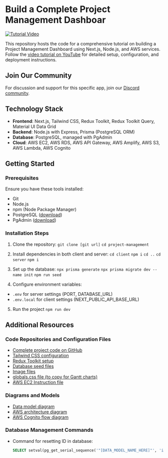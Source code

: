 # Build a Complete Project Management Dashboar

[![Tutorial Video](https://img.youtube.com/vi/KAV8vo7hGAo/0.jpg)](https://www.youtube.com/watch?v=KAV8vo7hGAo)

This repository hosts the code for a comprehensive tutorial on building a Project Management Dashboard using Next.js, Node.js, and AWS services.
Follow the [video tutorial on YouTube](https://www.youtube.com/watch?v=KAV8vo7hGAo) for detailed setup, configuration, and deployment instructions.

## Join Our Community

For discussion and support for this specific app, join our [Discord community](https://discord.com/channels/1070200085440376872/1082900634442940416/threads/1282730219488280576).

## Technology Stack

- **Frontend**: Next.js, Tailwind CSS, Redux Toolkit, Redux Toolkit Query, Material UI Data Grid
- **Backend**: Node.js with Express, Prisma (PostgreSQL ORM)
- **Database**: PostgreSQL, managed with PgAdmin
- **Cloud**: AWS EC2, AWS RDS, AWS API Gateway, AWS Amplify, AWS S3, AWS Lambda, AWS Cognito

## Getting Started

### Prerequisites

Ensure you have these tools installed:

- Git
- Node.js
- npm (Node Package Manager)
- PostgreSQL ([download](https://www.postgresql.org/download/))
- PgAdmin ([download](https://www.pgadmin.org/download/))

### Installation Steps

1. Clone the repository:
   `git clone [git url]`
   `cd project-management`

2. Install dependencies in both client and server:
   `cd client`
   `npm i`
   `cd ..`
   `cd server`
   `npm i`

3. Set up the database:
   `npx prisma generate`
   `npx prisma migrate dev --name init`
   `npm run seed`

4. Configure environment variables:

- `.env` for server settings (PORT, DATABASE_URL)
- `.env.local` for client settings (NEXT_PUBLIC_API_BASE_URL)

5. Run the project
   `npm run dev`

## Additional Resources

### Code Repositories and Configuration Files

- [Complete project code on GitHub](https://github.com/ed-roh/project-management)
- [Tailwind CSS configuration](https://github.com/ed-roh/project-management/blob/master/client/tailwind.config.ts)
- [Redux Toolkit setup](https://github.com/ed-roh/project-management/blob/master/client/src/app/redux.tsx)
- [Database seed files](https://github.com/ed-roh/project-management/tree/master/server/prisma/seedData)
- [Image files](https://github.com/ed-roh/project-management/tree/master/client/public)
- [globals.css file (to copy for Gantt charts)](https://github.com/ed-roh/project-management/blob/master/client/src/app/globals.css)
- [AWS EC2 Instruction file](https://github.com/ed-roh/project-management/blob/master/server/aws-ec2-instructions.md)

### Diagrams and Models

- [Data model diagram](https://lucid.app/lucidchart/877dec2c-db89-4f7b-9ce0-80ce88b6ee37/edit)
- [AWS architecture diagram](https://lucid.app/lucidchart/62c20695-d936-4ee7-9a53-ceef7aef8127/edit)
- [AWS Cognito flow diagram](https://lucid.app/lucidchart/9e17e28e-6fe5-41df-b04b-b378fa21eb8f/edit)

### Database Management Commands

- Command for resetting ID in database:
  ```sql
  SELECT setval(pg_get_serial_sequence('"[DATA_MODEL_NAME_HERE]"', 'id'), coalesce(max(id)+1, 1), false) FROM "[DATA_MODEL_NAME_HERE]";
  ```

